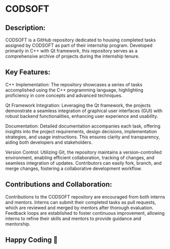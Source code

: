 <h1>CODSOFT</h1>

## Description:
CODSOFT is a GitHub repository dedicated to housing completed tasks assigned by CODSOFT as part of their internship program. Developed primarily in C++ with Qt framework, this repository serves as a comprehensive archive of projects during the internship tenure.

## Key Features:

C++ Implementation: The repository showcases a series of tasks accomplished using the C++ programming language, highlighting proficiency in core concepts and advanced techniques.

Qt Framework Integration: Leveraging the Qt framework, the projects demonstrate a seamless integration of graphical user interfaces (GUI) with robust backend functionalities, enhancing user experience and usability.

Documentation: Detailed documentation accompanies each task, offering insights into the project requirements, design decisions, implementation strategies, and usage instructions. This ensures clarity and transparency, aiding both developers and stakeholders.

Version Control: Utilizing Git, the repository maintains a version-controlled environment, enabling efficient collaboration, tracking of changes, and seamless integration of updates. Contributors can easily fork, branch, and merge changes, fostering a collaborative development workflow.

## Contributions and Collaboration:
Contributions to the CODSOFT repository are encouraged from both interns and mentors. Interns can submit their completed tasks as pull requests, which are reviewed and merged by mentors after thorough evaluation. Feedback loops are established to foster continuous improvement, allowing interns to refine their skills and mentors to provide guidance and mentorship.

## Happy Coding 🚀
